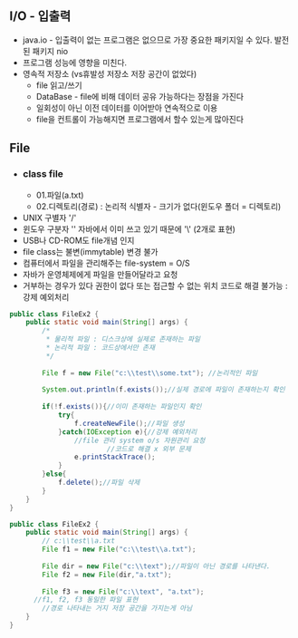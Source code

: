 
## I/O - 입출력
* java.io - 입출력이 없는 프로그램은 없으므로 가장 중요한 패키지일 수 있다. 발전된 패키지 nio
* 프로그램 성능에 영향을 미친다.
* 영속적 저장소 (vs휴발성 저장소 저장 공간이 없었다)
    * file 읽고/쓰기
    * DataBase - file에 비해 데이터 공유 가능하다는 장점을 가진다
    * 일회성이 아닌 이전 데이터를 이어받아 연속적으로 이용
    * file을 컨트롤이 가능해지면 프로그램에서 할수 있는게 많아진다
## File
* ### class file
    * 01.파일(a.txt)
    * 02.디렉토리(경로) : 논리적 식별자 - 크기가 없다(윈도우 폴더 = 디렉토리)
* UNIX 구별자 '/' 
* 윈도우 구분자 '\' 자바에서 이미 쓰고 있기 때문에 '\\' (2개로 표현)
* USB나 CD-ROM도 file개념 인지
* file class는 불변(immytable) 변경 불가
* 컴퓨터에서 파일을 관리해주는 file-system = O/S
* 자바가 운영체제에게 파일을 만들어달라고 요청 
* 거부하는 경우가 있다 권한이 없다 또는 접근할 수 없는 위치 코드로 해결 불가능 : 강제 예외처리
```java
public class FileEx2 {
	public static void main(String[] args) {
		/*
		 * 물리적 파일 : 디스크상에 실제로 존재하는 파일
		 * 논리적 파일 : 코드상에서만 존재
		 */
		
		File f = new File("c:\\test\\some.txt"); //논리적인 파일
		
		System.out.println(f.exists());//실제 경로에 파일이 존재하는지 확인
		
		if(!f.exists()){//이미 존재하는 파일인지 확인
			try{
				f.createNewFile();//파일 생성
			}catch(IOException e){//강제 예외처리
				//file 관리 system o/s 자원관리 요청
            			//코드로 해결 x 외부 문제
				e.printStackTrace();
			}
		}else{
			f.delete();//파일 삭제
		}
	}
}

public class FileEx2 {
	public static void main(String[] args) {
		// c:\\test\\a.txt
		File f1 = new File("c:\\test\\a.txt");
      
		File dir = new File("c:\\text");//파일이 아닌 경로를 나타낸다.
		File f2 = new File(dir,"a.txt");
		
		File f3 = new File("c:\\text", "a.txt");
      //f1, f2, f3 동일한 파일 표현
		//경로 나타내는 거지 저장 공간을 가지는게 아님
	}
}
```
